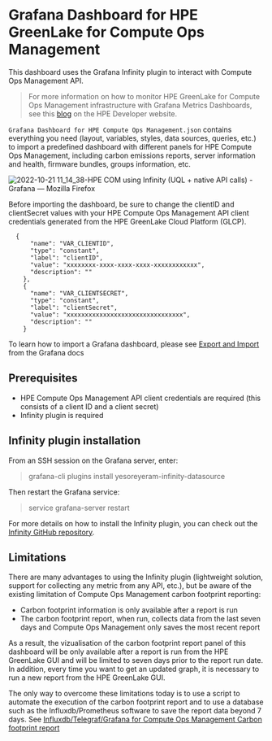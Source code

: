 # Grafana Dashboard for HPE GreenLake for Compute Ops Management

This dashboard uses the Grafana Infinity plugin to interact with Compute Ops Management API. 

> For more information on how to monitor HPE GreenLake for Compute Ops Management infrastructure with Grafana Metrics Dashboards, see this [blog](https://developer.hpe.com/blog/how-to-monitor-hpe-compute-ops-management/) on the HPE Developer website. 

`Grafana Dashboard for HPE Compute Ops Management.json` contains everything you need (layout, variables, styles, data sources, queries, etc.) to import a predefined dashboard with different panels for HPE Compute Ops Management, including carbon emissions reports, server information and health, firmware bundles, groups information, etc.

![2022-10-21 11_14_38-HPE COM using Infinity (UQL + native API calls) - Grafana — Mozilla Firefox](https://user-images.githubusercontent.com/13134334/197200746-6e5c7b19-362f-4f65-a844-115f97c922fb.png)


Before importing the dashboard, be sure to change the clientID and clientSecret values with your HPE Compute Ops Management API client credentials generated from the HPE GreenLake Cloud Platform (GLCP).

```
  {
      "name": "VAR_CLIENTID",
      "type": "constant",
      "label": "clientID",
      "value": "xxxxxxxx-xxxx-xxxx-xxxx-xxxxxxxxxxxx",
      "description": ""
    },
    {
      "name": "VAR_CLIENTSECRET",
      "type": "constant",
      "label": "clientSecret",
      "value": "xxxxxxxxxxxxxxxxxxxxxxxxxxxxxxxx",
      "description": ""
    }
```

To learn how to import a Grafana dashboard, please see [Export and Import](https://grafana.com/docs/grafana/v9.0/dashboards/export-import/) from the Grafana docs


## Prerequisites

*  HPE Compute Ops Management API client credentials are required (this consists of a client ID and a client secret)
*  Infinity plugin is required

## Infinity plugin installation

From an SSH session on the Grafana server, enter:
> grafana-cli plugins install yesoreyeram-infinity-datasource

Then restart the Grafana service:
> service grafana-server restart

For more details on how to install the Infinity plugin, you can check out the [Infinity GitHub repository](https://github.com/yesoreyeram/grafana-infinity-datasource).

## Limitations

There are many advantages to using the Infinity plugin (lightweight solution, support for collecting any metric from any API, etc.), but be aware of the existing limitation of Compute Ops Management carbon footprint reporting: 
- Carbon footprint information is only available after a report is run
- The carbon footprint report, when run, collects data from the last seven days and Compute Ops Management only saves the most recent report

As a result, the vizualisation of the carbon footprint report panel of this dashboard will be only available after a report is run from the HPE GreenLake GUI and will be limited to seven days prior to the report run date. In addition, every time you want to get an updated graph, it is necessary to run a new report from the HPE GreenLake GUI. 

The only way to overcome these limitations today is to use a script to automate the execution of the carbon footprint report and to use a database such as the Influxdb/Prometheus software to save the report data beyond 7 days. See [Influxdb/Telegraf/Grafana for Compute Ops Management Carbon footprint report](https://github.com/jullienl/HPE-Compute-Ops-Management/tree/main/Grafana/Influxdb-Telegraf)